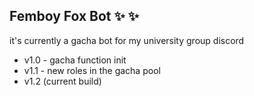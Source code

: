 ## Femboy Fox Bot ✨ ✨

it's currently a gacha bot for my university group discord
- v1.0 - gacha function init
- v1.1 - new roles in the gacha pool
- v1.2 (current build)

